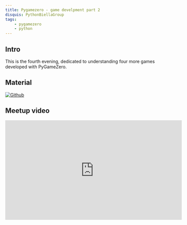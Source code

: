 ```yaml
---
title: Pygamezero - game develpment part 2
disquis: PythonBiellaGroup
tags:
    - pygamezero
    - python
---
```


## Intro

This is the fourth evening, dedicated to understanding four more games developed with PyGameZero.

## Material

[![Github](https://img.shields.io/badge/GitHub-181717.svg?style=for-the-badge&logo=GitHub&logoColor=white)](https://github.com/PythonBiellaGroup/LearningPythonWithGames)

## Meetup video

<iframe width="560" height="315" src="https://www.youtube.com/embed/Mks0j17dv8g?si=xgn8gxZ_QzvHqXYR" title="YouTube video player" frameborder="0" allow="accelerometer; autoplay; clipboard-write; encrypted-media; gyroscope; picture-in-picture; web-share" allowfullscreen></iframe>
